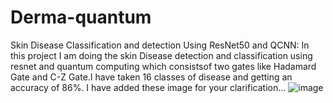 # Derma-quantum
Skin Disease Classification and detection Using ResNet50 and QCNN: In this project I am doing the skin Disease detection and classification using resnet and quantum computing which consistsof two gates like Hadamard Gate and C-Z Gate.I have taken 16 classes of disease and getting an accuracy of 86%. I have added these image for your clarification...
![image](https://github.com/user-attachments/assets/1b22d608-72b4-4e44-8031-b02bd5ba0fef)
